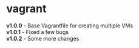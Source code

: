 # vagrant
**v1.0.0**	- Base Vagrantfile for creating multiple VMs</br>
**v1.0.1**	- Fixed a few bugs</br>
**v1.0.2**	- Some more changes</br>
